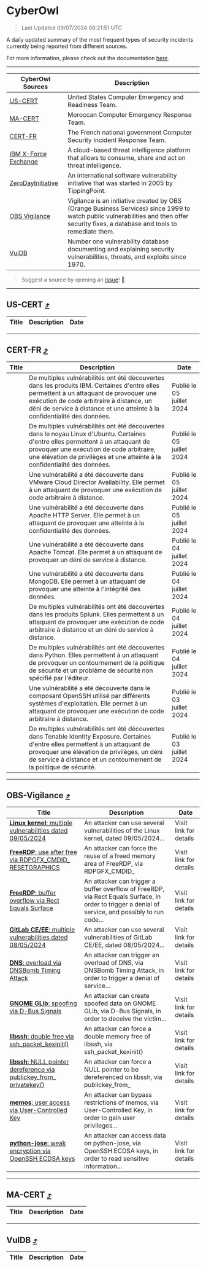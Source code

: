 
 <div id='top'></div>

# CyberOwl

 > Last Updated 09/07/2024 09:21:51 UTC
 
 A daily updated summary of the most frequent types of security incidents currently being reported from different sources.
 
 For more information, please check out the documentation [here](./docs/README.md).
 
 ---
 |CyberOwl Sources|Description|
 |---|---|
 |[US-CERT](#us-cert-arrow_heading_up)|United States Computer Emergency and Readiness Team.|
 |[MA-CERT](#ma-cert-arrow_heading_up)|Moroccan Computer Emergency Response Team.|
 |[CERT-FR](#cert-fr-arrow_heading_up)|The French national government Computer Security Incident Response Team.|
 |[IBM X-Force Exchange](#ibmcloud-arrow_heading_up)|A cloud-based threat intelligence platform that allows to consume, share and act on threat intelligence.|
 |[ZeroDayInitiative](#zerodayinitiative-arrow_heading_up)|An international software vulnerability initiative that was started in 2005 by TippingPoint.|
 |[OBS Vigilance](#obs-vigilance-arrow_heading_up)|Vigilance is an initiative created by OBS (Orange Business Services) since 1999 to watch public vulnerabilities and then offer security fixes, a database and tools to remediate them.|
 |[VulDB](#vuldb-arrow_heading_up)|Number one vulnerability database documenting and explaining security vulnerabilities, threats, and exploits since 1970.|
 
 > Suggest a source by opening an [issue](https://github.com/karimhabush/cyberowl/issues)! :raised_hands:
 ---

## US-CERT [:arrow_heading_up:](#cyberowl)

 |Title|Description|Date|
 |---|---|---|
 
 ---

## CERT-FR [:arrow_heading_up:](#cyberowl)

 |Title|Description|Date|
 |---|---|---|
 |[](https://www.cert.ssi.gouv.fr/avis/CERTFR-2024-AVI-0547/)|De multiples vulnérabilités ont été découvertes dans les produits IBM. Certaines d'entre elles permettent à un attaquant de provoquer une exécution de code arbitraire à distance, un déni de service à distance et une atteinte à la confidentialité des données.|Publié le 05 juillet 2024|
 |[](https://www.cert.ssi.gouv.fr/avis/CERTFR-2024-AVI-0546/)|De multiples vulnérabilités ont été découvertes dans le noyau Linux d'Ubuntu. Certaines d'entre elles permettent à un attaquant de provoquer une exécution de code arbitraire, une élévation de privilèges et une atteinte à la confidentialité des données.|Publié le 05 juillet 2024|
 |[](https://www.cert.ssi.gouv.fr/avis/CERTFR-2024-AVI-0545/)|Une vulnérabilité a été découverte dans VMware Cloud Director Availability. Elle permet à un attaquant de provoquer une exécution de code arbitraire à distance.|Publié le 05 juillet 2024|
 |[](https://www.cert.ssi.gouv.fr/avis/CERTFR-2024-AVI-0544/)|Une vulnérabilité a été découverte dans Apache HTTP Server. Elle permet à un attaquant de provoquer une atteinte à la confidentialité des données.|Publié le 05 juillet 2024|
 |[](https://www.cert.ssi.gouv.fr/avis/CERTFR-2024-AVI-0543/)|Une vulnérabilité a été découverte dans Apache Tomcat. Elle permet à un attaquant de provoquer un déni de service à distance.|Publié le 04 juillet 2024|
 |[](https://www.cert.ssi.gouv.fr/avis/CERTFR-2024-AVI-0542/)|Une vulnérabilité a été découverte dans MongoDB. Elle permet à un attaquant de provoquer une atteinte à l'intégrité des données.|Publié le 04 juillet 2024|
 |[](https://www.cert.ssi.gouv.fr/avis/CERTFR-2024-AVI-0541/)|De multiples vulnérabilités ont été découvertes dans les produits Splunk. Elles permettent à un attaquant de provoquer une exécution de code arbitraire à distance et un déni de service à distance.|Publié le 04 juillet 2024|
 |[](https://www.cert.ssi.gouv.fr/avis/CERTFR-2024-AVI-0540/)|De multiples vulnérabilités ont été découvertes dans Python. Elles permettent à un attaquant de provoquer un contournement de la politique de sécurité et un problème de sécurité non spécifié par l'éditeur.|Publié le 04 juillet 2024|
 |[](https://www.cert.ssi.gouv.fr/avis/CERTFR-2024-AVI-0539/)|Une vulnérabilité a été découverte dans le composant OpenSSH utilisé par différents systèmes d'exploitation. Elle permet à un attaquant de provoquer une exécution de code arbitraire à distance.|Publié le 03 juillet 2024|
 |[](https://www.cert.ssi.gouv.fr/avis/CERTFR-2024-AVI-0538/)|De multiples vulnérabilités ont été découvertes dans Tenable Identity Exposure. Certaines d'entre elles permettent à un attaquant de provoquer une élévation de privilèges, un déni de service à distance et un contournement de la politique de sécurité.|Publié le 03 juillet 2024|
 
 ---

## OBS-Vigilance [:arrow_heading_up:](#cyberowl)

 |Title|Description|Date|
 |---|---|---|
 |[<a href="https://vigilance.fr/vulnerability/Linux-kernel-multiple-vulnerabilities-dated-09-05-2024-44229" class="noirorange"><b>Linux kernel</b>: multiple vulnerabilities dated 09/05/2024</a>](https://vigilance.fr/vulnerability/Linux-kernel-multiple-vulnerabilities-dated-09-05-2024-44229)|An attacker can use several vulnerabilities of the Linux kernel, dated 09/05/2024...|Visit link for details|
 |[<a href="https://vigilance.fr/vulnerability/FreeRDP-use-after-free-via-RDPGFX-CMDID-RESETGRAPHICS-42522" class="noirorange"><b>FreeRDP</b>: use after free via RDPGFX_CMDID_<wbr>RESETGRAPHICS</wbr></a>](https://vigilance.fr/vulnerability/FreeRDP-use-after-free-via-RDPGFX-CMDID-RESETGRAPHICS-42522)|An attacker can force the reuse of a freed memory area of FreeRDP, via RDPGFX_CMDID_|Visit link for details|
 |[<a href="https://vigilance.fr/vulnerability/FreeRDP-buffer-overflow-via-Rect-Equals-Surface-42521" class="noirorange"><b>FreeRDP</b>: buffer overflow via Rect Equals Surface</a>](https://vigilance.fr/vulnerability/FreeRDP-buffer-overflow-via-Rect-Equals-Surface-42521)|An attacker can trigger a buffer overflow of FreeRDP, via Rect Equals Surface, in order to trigger a denial of service, and possibly to run code...|Visit link for details|
 |[<a href="https://vigilance.fr/vulnerability/GitLab-CE-EE-multiple-vulnerabilities-dated-08-05-2024-44227" class="noirorange"><b>GitLab CE/EE</b>: multiple vulnerabilities dated 08/05/2024</a>](https://vigilance.fr/vulnerability/GitLab-CE-EE-multiple-vulnerabilities-dated-08-05-2024-44227)|An attacker can use several vulnerabilities of GitLab CE/EE, dated 08/05/2024...|Visit link for details|
 |[<a href="https://vigilance.fr/vulnerability/DNS-overload-via-DNSBomb-Timing-Attack-44226" class="noirorange"><b>DNS</b>: overload via DNSBomb Timing Attack</a>](https://vigilance.fr/vulnerability/DNS-overload-via-DNSBomb-Timing-Attack-44226)|An attacker can trigger an overload of DNS, via DNSBomb Timing Attack, in order to trigger a denial of service...|Visit link for details|
 |[<a href="https://vigilance.fr/vulnerability/GNOME-GLib-spoofing-via-D-Bus-Signals-44224" class="noirorange"><b>GNOME GLib</b>: spoofing via D-Bus Signals</a>](https://vigilance.fr/vulnerability/GNOME-GLib-spoofing-via-D-Bus-Signals-44224)|An attacker can create spoofed data on GNOME GLib, via D-Bus Signals, in order to deceive the victim...|Visit link for details|
 |[<a href="https://vigilance.fr/vulnerability/libssh-double-free-via-ssh-packet-kexinit-44223" class="noirorange"><b>libssh</b>: double free via ssh_packet_kexinit()</a>](https://vigilance.fr/vulnerability/libssh-double-free-via-ssh-packet-kexinit-44223)|An attacker can force a double memory free of libssh, via ssh_packet_kexinit()|Visit link for details|
 |[<a href="https://vigilance.fr/vulnerability/libssh-NULL-pointer-dereference-via-publickey-from-privatekey-44222" class="noirorange"><b>libssh</b>: NULL pointer dereference via publickey_from_<wbr>privatekey()</wbr></a>](https://vigilance.fr/vulnerability/libssh-NULL-pointer-dereference-via-publickey-from-privatekey-44222)|An attacker can force a NULL pointer to be dereferenced on libssh, via publickey_from_|Visit link for details|
 |[<a href="https://vigilance.fr/vulnerability/memos-user-access-via-User-Controlled-Key-44221" class="noirorange"><b>memos</b>: user access via User-Controlled Key</a>](https://vigilance.fr/vulnerability/memos-user-access-via-User-Controlled-Key-44221)|An attacker can bypass restrictions of memos, via User-Controlled Key, in order to gain user privileges...|Visit link for details|
 |[<a href="https://vigilance.fr/vulnerability/python-jose-weak-encryption-via-OpenSSH-ECDSA-keys-44220" class="noirorange"><b>python-jose</b>: weak encryption via OpenSSH ECDSA keys</a>](https://vigilance.fr/vulnerability/python-jose-weak-encryption-via-OpenSSH-ECDSA-keys-44220)|An attacker can access data on python-jose, via OpenSSH ECDSA keys, in order to read sensitive information...|Visit link for details|
 
 ---

## MA-CERT [:arrow_heading_up:](#cyberowl)

 |Title|Description|Date|
 |---|---|---|
 
 ---

## VulDB [:arrow_heading_up:](#cyberowl)

 |Title|Description|Date|
 |---|---|---|
 